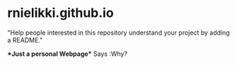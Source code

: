 # rnielikki.github.io

"Help people interested in this repository understand your project by adding a README."

**\*Just a personal Webpage\*** Says :Why?
